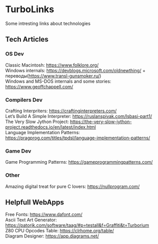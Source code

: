 # TurboLinks
Some intresting links about technologies

## Tech Articles
### OS Dev
Classic Macintosh: https://www.folklore.org/  
Windows internals: https://devblogs.microsoft.com/oldnewthing/ + переводы(https://www.transl-gunsmoker.ru/)  
Windows and MS-DOS internals and some stories: https://www.geoffchappell.com/  

### Compilers Dev
Crafting Interpriters: https://craftinginterpreters.com/  
Let’s Build A Simple Interpreter: https://ruslanspivak.com/lsbasi-part1/  
The Very Slow Jython Project: https://the-very-slow-jython-project.readthedocs.io/en/latest/index.html  
Language Implementation Patterns: https://pragprog.com/titles/tpdsl/language-implementation-patterns/  

### Game Dev
Game Programming Patterns: https://gameprogrammingpatterns.com/  

### Other
Amazing digital treat for pure C lovers: https://nullprogram.com/  

## Helpfull WebApps
Free Fonts: https://www.dafont.com/  
Ascii Text Art Generator: https://patorjk.com/software/taag/#p=testall&f=Graffiti&t=Turborium  
Z80 CPU Opcodes Table: https://clrhome.org/table/  
Diagram Designer: https://app.diagrams.net/  

